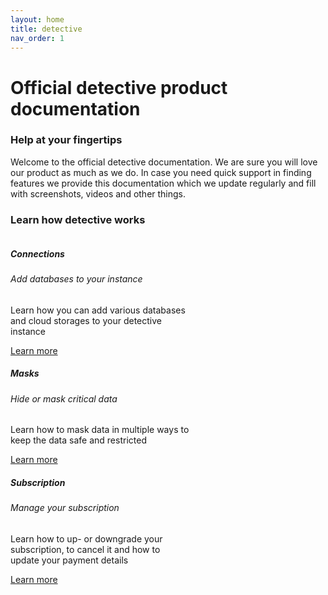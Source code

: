 ```yaml
---
layout: home
title: detective
nav_order: 1
---
```


# Official detective product documentation
### Help at your fingertips

Welcome to the official detective documentation. We are sure you will love our product as much as we do.
In case you need quick support in finding features we provide this documentation which we update regularly and fill with screenshots, videos and other things.



### Learn how detective works

<div>
    <div class="card" style="width: 18rem; float: left;">
      <div class="card-body">
        <h5 class="card-title">Connections</h5>
        <h6 class="card-subtitle mb-2 text-muted">Add databases to your instance</h6>
        <p class="card-text">Learn how you can add various databases and cloud storages to your detective instance</p>
        <a href="./subscription/connections.md" class="btn btn-primary">Learn more</a>
      </div>
    </div>
    <div class="card" style="width: 18rem; float: left;">
      <div class="card-body">
        <h5 class="card-title">Masks</h5>
        <h6 class="card-subtitle mb-2 text-muted">Hide or mask critical data</h6>
        <p class="card-text">Learn how to mask data in multiple ways to keep the data safe and restricted</p>
        <a href="./subscription/masking.md" class="btn btn-primary">Learn more</a>
      </div>
    </div>
    <div class="card" style="width: 18rem; float: left;">
      <div class="card-body">
        <h5 class="card-title">Subscription</h5>
        <h6 class="card-subtitle mb-2 text-muted">Manage your subscription</h6>
        <p class="card-text">Learn how to up- or downgrade your subscription, to cancel it and how to update your payment details</p>
        <a href="./subscription/subscription.md" class="btn btn-primary">Learn more</a>
      </div>
    </div>
</div>

